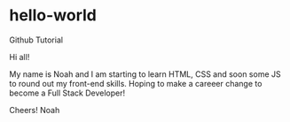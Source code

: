 # hello-world
Github Tutorial

Hi all!

My name is Noah and I am starting to learn HTML, CSS and soon some JS to round out my front-end skills. Hoping to make a careeer change to become a Full Stack Developer!

Cheers!
Noah
